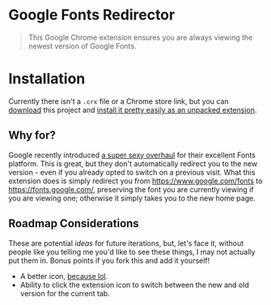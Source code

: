 # Google Fonts Redirector

> This Google Chrome extension ensures you are always viewing the newest version
> of Google Fonts.

# Installation

Currently there isn't a `.crx` file or a Chrome store link, but you can [download](https://github.com/mikebranski/google-fonts-redirector/archive/master.zip)
this project and [install it pretty easily as an unpacked extension](https://developer.chrome.com/extensions/getstarted#unpacked).

## Why for?

Google recently introduced [a super sexy overhaul](https://design.google.com/articles/reimagining-google-fonts/)
for their excellent Fonts platform. This is great, but they don't automatically
redirect you to the new version - even if you already opted to switch on a
previous visit. What this extension does is simply redirect you from
https://www.google.com/fonts to https://fonts.google.com/, preserving the font
you are currently viewing if you are viewing one; otherwise it simply takes you
to the new home page.

## Roadmap Considerations

These are potential _ideas_ for future iterations, but, let's face it, without
people like you telling me you'd like to see these things, I may not actually
put them in. Bonus points if you fork this and add it yourself!

- A better icon, [because lol](https://github.com/mikebranski/google-fonts-redirector/blob/master/icon-19.png).
- Ability to click the extension icon to switch between the new and old version
  for the current tab.
